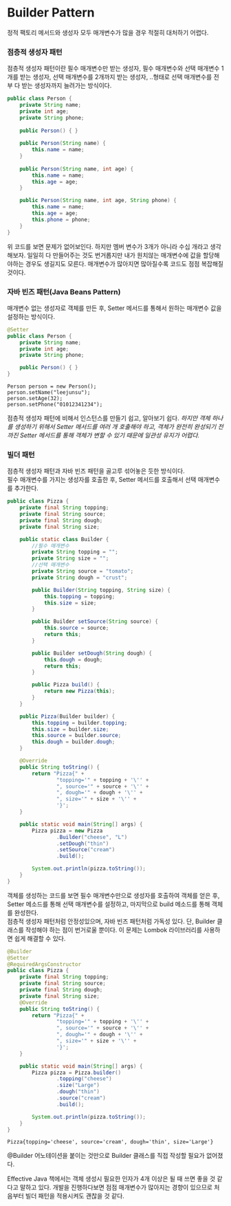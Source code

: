 # Builder Pattern
정적 팩토리 메서드와 생성자 모두 매개변수가 많을 경우 적절히 대처하기 어렵다. 

### 점층적 생성자 패턴
점층적 생성자 패턴이란 필수 매개변수만 받는 생성자, 필수 매개변수와 선택 매개변수 1개를 받는 생성자, 선택 매개변수를 2개까지 받는 생성자, ..형태로 선택 매개변수를 전부 다 받는 생성자까지 늘려가는 방식이다.

```java
public class Person {
    private String name;
    private int age;
    private String phone;
    
    public Person() { }
    
    public Person(String name) {
        this.name = name;
    }
    
    public Person(String name, int age) {
        this.name = name;
        this.age = age;
    }

    public Person(String name, int age, String phone) {
        this.name = name;
        this.age = age;
        this.phone = phone;
    }
}
```
위 코드를 보면 문제가 없어보인다. 하지만 멤버 변수가 3개가 아니라 수십 개라고 생각해보자. 일일히 다 만들어주는 것도 번거롭지만 내가 원치않는 매개변수에 값을 할당해야하는 경우도 생길지도 모른다.
매개변수가 많아지면 많아질수록 코드도 점점 복잡해질 것이다.

### 자바 빈즈 패턴(Java Beans Pattern)
매개변수 없는 생성자로 객체를 만든 후, Setter 메서드를 통해서 원하는 매개변수 값을 설정하는 방식이다.

```java
@Setter
public class Person {
    private String name;
    private int age;
    private String phone;

    public Person() { }
}
```
```text
Person person = new Person();
person.setName("leejunsu");
person.setAge(32);
person.setPhone("01012341234");
```
점층적 생성자 패턴에 비해서 인스턴스를 만들기 쉽고, 알아보기 쉽다.
_하지만 객체 하나를 생성하기 위해서 Setter 메서드를 여러 개 호출해야 하고, 객체가 완전히 완성되기 전까진 Setter 메서드를 통해 객체가 변할 수 있기 때문에 일관성 유지가 어렵다._

### 빌더 패턴
점층적 생성자 패턴과 자바 빈즈 패턴을 골고루 섞어놓은 듯한 방식이다.  
필수 매개변수를 가지는 생성자를 호출한 후, Setter 메서드를 호출해서 선택 매개변수를 추가한다.
```java
public class Pizza {
    private final String topping;
    private final String source;
    private final String dough;
    private final String size;

    public static class Builder {
        //필수 매개변수
        private String topping = "";
        private String size = "";
        //선택 매개변수
        private String source = "tomato";
        private String dough = "crust";

        public Builder(String topping, String size) {
            this.topping = topping;
            this.size = size;
        }

        public Builder setSource(String source) {
            this.source = source;
            return this;
        }

        public Builder setDough(String dough) {
            this.dough = dough;
            return this;
        }

        public Pizza build() {
            return new Pizza(this);
        }
    }

    public Pizza(Builder builder) {
        this.topping = builder.topping;
        this.size = builder.size;
        this.source = builder.source;
        this.dough = builder.dough;
    }

    @Override
    public String toString() {
        return "Pizza{" +
                "topping='" + topping + '\'' +
                ", source='" + source + '\'' +
                ", dough='" + dough + '\'' +
                ", size='" + size + '\'' +
                '}';
    }

    public static void main(String[] args) {
        Pizza pizza = new Pizza
                .Builder("cheese", "L")
                .setDough("thin")
                .setSource("cream")
                .build();

        System.out.println(pizza.toString());
    }
}
```
객체를 생성하는 코드를 보면 필수 매개변수만으로 생성자를 호출하여 객체를 얻은 후, Setter 메소드를 통해 선택 매개변수를 설정하고, 마지막으로 build 메소드를 통해 객체를 완성한다.  
점층적 생성자 패턴처럼 안정성있으며, 자바 빈즈 패턴처럼 가독성 있다. 단, Builder 클래스를 작성해야 하는 점이 번거로울 뿐이다. 
이 문제는 Lombok 라이브러리를 사용하면 쉽게 해결할 수 있다. 
```java
@Builder
@Setter
@RequiredArgsConstructor
public class Pizza {
    private final String topping;
    private final String source;
    private final String dough;
    private final String size;
    @Override
    public String toString() {
        return "Pizza{" +
                "topping='" + topping + '\'' +
                ", source='" + source + '\'' +
                ", dough='" + dough + '\'' +
                ", size='" + size + '\'' +
                '}';
    }

    public static void main(String[] args) {
        Pizza pizza = Pizza.builder()
                .topping("cheese")
                .size("Large")
                .dough("thin")
                .source("cream")
                .build();

        System.out.println(pizza.toString());
    }
}
```
```text
Pizza{topping='cheese', source='cream', dough='thin', size='Large'}
```
@Builder 어노테이션을 붙이는 것만으로 Builder 클래스를 직접 작성할 필요가 없어졌다. 

Effective Java 책에서는 객체 생성시 필요한 인자가 4개 이상은 될 때 쓰면 좋을 것 같다고 말하고 있다.
개발을 진행하다보면 점점 매개변수가 많아지는 경향이 있으므로 처음부터 빌더 패턴을 적용시켜도 괜찮을 것 같다.
